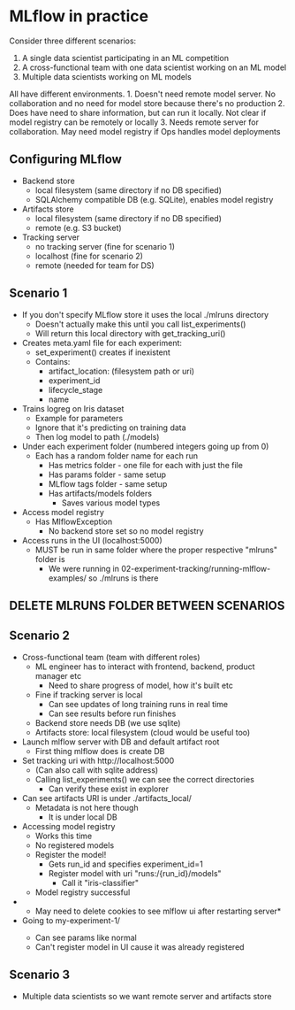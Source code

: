 # MLflow in practice

Consider three different scenarios:
1. A single data scientist participating in an ML competition
2. A cross-functional team with one data scientist working on an ML model
3. Multiple data scientists working on ML models

All have different environments.
	1. Doesn't need remote model server. No collaboration and no need for model store because there's no production
	2. Does have need to share information, but can run it locally. Not clear if model registry can be remotely or locally
	3. Needs remote server for collaboration. May need model registry if Ops handles model deployments

## Configuring MLflow
- Backend store
	- local filesystem (same directory if no DB specified)
	- SQLAlchemy compatible DB (e.g. SQLite), enables model registry
- Artifacts store
	- local filesystem (same directory if no DB specified)
	- remote (e.g. S3 bucket)
- Tracking server
	- no tracking server (fine for scenario 1)
	- localhost (fine for scenario 2)
	- remote (needed for team for DS) 

## Scenario 1
- If you don't specify MLflow store it uses the local ./mlruns directory
	- Doesn't actually make this until you call list_experiments()
	- Will return this local directory with get_tracking_uri()
- Creates meta.yaml file for each experiment:
	- set_experiment() creates if inexistent
	- Contains:
		- artifact_location: (filesystem path or uri)
		- experiment_id
		- lifecycle_stage
		- name
- Trains logreg on Iris dataset
	- Example for parameters
	- Ignore that it's predicting on training data
 	- Then log model to path (./models)
- Under each experiment folder (numbered integers going up from 0)
	- Each has a random folder name for each run
		- Has metrics folder - one file for each with just the file
		- Has params folder - same setup
		- MLflow tags folder - same setup
		- Has artifacts/models folders
			- Saves various model types
- Access model registry
	- Has MlflowException
		- No backend store set so no model registry
- Access runs in the UI (localhost:5000)
	- MUST be run in same folder where the proper respective "mlruns" folder is
		- We were running in 02-experiment-tracking/running-mlflow-examples/ so ./mlruns is there

## DELETE MLRUNS FOLDER BETWEEN SCENARIOS

## Scenario 2
- Cross-functional team (team with different roles)
	- ML engineer has to interact with frontend, backend, product manager etc
		- Need to share progress of model, how it's built etc
	- Fine if tracking server is local
		- Can see updates of long training runs in real time
		- Can see results before run finishes
	- Backend store needs DB (we use sqlite)
	- Artifacts store: local filesystem (cloud would be useful too)
- Launch mlflow server with DB and default artifact root
	- First thing mlflow does is create DB
- Set tracking uri with http://localhost:5000
	- (Can also call with sqlite address)
	- Calling list_experiments() we can see the correct directories
		- Can verify these exist in explorer
- Can see artifacts URI is under ./artifacts_local/
	- Metadata is not here though
		- It is under local DB
- Accessing model registry
	- Works this time
	- No registered models
	- Register the model!
		- Gets run_id and specifies experiment_id=1
		- Register model with uri "runs:/{run_id}/models"
			- Call it "iris-classifier"
	- Model registry successful
- * May need to delete cookies to see mlflow ui after restarting server*
- Going to my-experiment-1/<run>
	- Can see params like normal
	- Can't register model in UI cause it was already registered 
			
## Scenario 3
- Multiple data scientists so we want remote server and artifacts store

